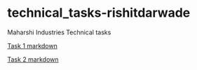 # technical_tasks-rishitdarwade
Maharshi Industries Technical tasks 

[Task 1 markdown](docs/task1.md)

[Task 2 markdown](docs/task2.md)

